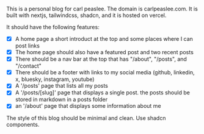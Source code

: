 This is a personal blog for carl peaslee. The domain is carlpeaslee.com. It is built with nextjs, tailwindcss, shadcn, and it is hosted on vercel. 

It should have the following features:

- [x] A home page a short introduct at the top and some places where I can post links
- [x] The home page should also have a featured post and two recent posts
- [x] There should be a nav bar at the top that has "/about", "/posts", and "/contact"
- [x] There should be a footer with links to my social media (github, linkedin, x, bluesky, instagram, youtube)
- [x] A '/posts' page that lists all my posts
- [x] A '/posts/[slug]' page that displays a single post. the posts should be stored in markdown in a posts folder
- [x] an '/about' page that displays some information about me

The style of this blog should be minimal and clean. Use shadcn components.